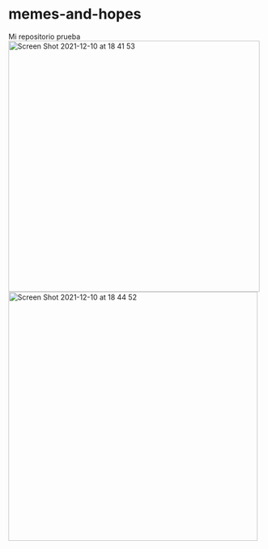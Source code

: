 # memes-and-hopes
Mi repositorio prueba
<img width="496" alt="Screen Shot 2021-12-10 at 18 41 53" src="https://user-images.githubusercontent.com/89178318/145657301-f293aa6e-29d9-44c1-a539-10294cbf93f7.png">
<img width="492" alt="Screen Shot 2021-12-10 at 18 44 52" src="https://user-images.githubusercontent.com/89178318/145657440-0f816abb-7d18-4023-aea3-dce8446e2d0c.png">
